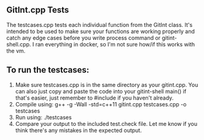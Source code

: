 ## GitInt.cpp Tests
The testcases.cpp tests each individual function from the GitInt class. It's intended to be used to make sure your functions are working properly and catch any edge cases before you write process command or gitint-shell.cpp. I ran everything in docker, so I'm not sure how/if this works with the vm. 

## To run the testcases:
1. Make sure testcases.cpp is in the same directory as your gitint.cpp. You can also just copy and 
paste the code into your gitint-shell main() if that's easier, just remember to #include <stdexcept>
if you haven't already. 
2. Compile using:
	g++ -g -Wall -std=c++11 gitint.cpp testcases.cpp -o testcases 
3. Run using: 
	./testcases
4. Compare your output to the included test.check file. Let me know if you think there's any 		mistakes in the expected output. 
